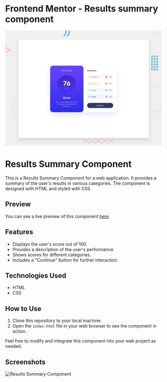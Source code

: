 # Frontend Mentor - Results summary component

![Design preview for the Results summary component coding challenge](./design/desktop-preview.jpg)

# Results Summary Component

This is a Results Summary Component for a web application. It provides a summary of the user's results in various categories. The component is designed with HTML and styled with CSS.

## Preview

You can see a live preview of this component [here](https://ahmedhanye.github.io/Results-summary-component/).

## Features

- Displays the user's score out of 100.
- Provides a description of the user's performance.
- Shows scores for different categories.
- Includes a "Continue" button for further interaction.

## Technologies Used

- HTML
- CSS

## How to Use

1. Clone this repository to your local machine.
2. Open the `index.html` file in your web browser to see the component in action.

Feel free to modify and integrate this component into your web project as needed.

## Screenshots

![Results Summary Component](screenshot.png)
